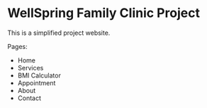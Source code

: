 # WellSpring Family Clinic Project

This is a simplified project website.

Pages:
- Home
- Services
- BMI Calculator
- Appointment
- About
- Contact
